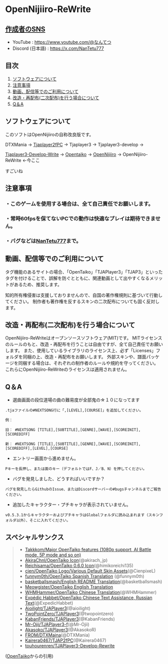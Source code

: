 # OpenNijiiro-ReWrite

## <ins>作成者のSNS</ins>
- YouTube : https://www.youtube.com/@なんてつ
- Discord (日本語) : https://x.com/NanTetu777

## 目次

1. [ソフトウェアについて](#ソフトウェアについて)
2. [注意事項](#注意事項)
3. [動画、配信等でのご利用について](動画、配信等でのご利用について)
4. [改造・再配布(二次配布)を行う場合について](改造・再配布(二次配布)を行う場合について)
5. [Q＆A](Q＆A)

<!-- プロジェクト名を記載 -->

## ソフトウェアについて
このソフトはOpenNijiiroの自称改良版です。

DTXMania → [Tjaplayer2fPC](https://github.com/kairera0467/TJAP2fPC) → Tjaplayer3 → Tjaplayer3-develop → 

[Tjaplayer3-Develop-Write](https://github.com/touhourenren/TJAPlayer3-Develop-ReWrite) → [Opentaiko](https://github.com/close109/OpenNijiiro) → [OpenNijiiro](https://github.com/close109/OpenNijiiro) → OpenNijiiro-ReWrite ←今ここ

すごいね


## 注意事項
### ・このゲームを使用する場合は、全て自己責任でお願いします。
### ・常時60fpsを保てないPCでの動作は快適なプレイは期待できません。
### ・バグなどは[NanTetu777](https://x.com/NanTetu777)まで。


## 動画、配信等でのご利用について
タグ機能のあるサイトの場合、「OpenTaiko」「TJAPlayer3」「TJAP3」といったタグを付けることで、誤解を防ぐとともに、関連動画として出やすくなるメリットがあるため、推奨します。

知的所有権侵害は支援しておりませんので、自国の著作権規則に基づいて行動してください。 制作者も著作権を反するスキンの二次配布についても固く反対します。


## 改造・再配布(二次配布)を行う場合について
OpenNijiiro-ReWriteはオープンソースソフトウェア(MIT)です。 MITライセンスのルールのもと、改造・再配布を行うことは自由ですが、全て自己責任でお願いします。 また、使用しているライブラリのライセンス上、必ず「Licenses」フォルダを同梱の上、改造・再配布をお願いします。 外部スキンや、譜面パッケージを同梱する場合は、それぞれの制作者のルールや規約を守ってください。 これらにOpenNijiiro-ReWriteのライセンスは適用されません。

## Q＆A

- 選曲画面の段位道場の曲の難易度が全部鬼の☆１０になってます

```
.tjaファイルの#NEXTSONG行に「,[LEVEL],[COURSE]」を追加してください。

例：

旧： #NEXTSONG [TITLE],[SUBTITLE],[GENRE],[WAVE],[SCOREINIT],[SCOREDIFF]

新： #NEXTSONG [TITLE],[SUBTITLE],[GENRE],[WAVE],[SCOREINIT],[SCOREDIFF],[LEVEL],[COURSE]
```

- エントリー画面から進めません。

```
Pキーを長押し、または面のキー（デフォルトではF、J／B、N）を押してください。
```

- バグを発見しました、どうすればいいですか？

```
バグを発見したらGithubのIssue、またはDiscordサーバーの#bugsチャンネルまでご報告ください。
```

- 追加したキャラクター・プチキャラが表示されていません。

```
v0.5.3.1からキャラクターおよびプチキャラはGlobalフォルダに読み込まれます（スキンフォルダ以外）、そこに入れてください。
```

<!-- 言語、フレームワーク、ミドルウェア、インフラの一覧とバージョンを記載 -->

## スペシャルサンクス

> * [Takkkom/Major OpenTaiko features (1080p support, AI Battle mode, 5P mode and so on)](https://github.com/Takkkom)
> * [AkiraChnl/OpenTaiko Icon](https://github.com/AkiraChnl)(@akirach_jp)
> * [Reichisama/OpenTaiko 0.6.0 Icon](https://twitter.com/himikoreichi135)(@himikoreichi135)
> * [cien/OpenTaiko Logo/Various Default Skin Assets](https://twitter.com/CienpixeL)(@CienpixeL)
> * [funnym0th/OpenTaiko Spanish Translation](https://github.com/funnym0th) (@funnym0th)
> * [basketballsmash/English README Translation](https://twitter.com/basketballsmash)(@basketballsmash)
> * [Meowgister/OpenTaiko English Translation](https://www.youtube.com/channel/UCDi5puZaJLMUA6OgIAb7rmQ)
> * [WHMHammer/OpenTaiko Chinese Translation](https://github.com/whmhammer)(@WHMHammer)
> * [Expédic Habbet/OpenTaiko Chinese Text Assistance, Russian Text](https://github.com/ExpedicHabbet)(@ExpedicHabbet)
> * [Aioilight/TJAPlayer3](https://github.com/aioilight/TJAPlayer3)(@aioilight)
> * [TwoPointZero/TJAPlayer3](https://github.com/twopointzero/TJAPlayer3)(@twopointzero)
> * [KabanFriends/TJAPlayer3](https://github.com/KabanFriends/TJAPlayer3/tree/features)(@KabanFriends)
> * [Mr-Ojii/TJAPlayer3-f](https://github.com/Mr-Ojii/TJAPlayer3-f)(@Mr-Ojii)
> * [Akasoko/TJAPlayer3](https://github.com/Akasoko-Master/TJAPlayer3)(@AkasokoR)
> * [FROM/DTXMaina](https://github.com/DTXMania)(@DTXMania)
> * [Kairera0467/TJAP2fPC](https://github.com/kairera0467/TJAP2fPC)(@Kairera0467)
> * [touhourenren/TJAPlayer3-Develop-Rewrite](https://github.com/touhourenren)

([OpenTaiiko](https://github.com/0auBSQ/OpenTaiko/tree/main)からの引用)
